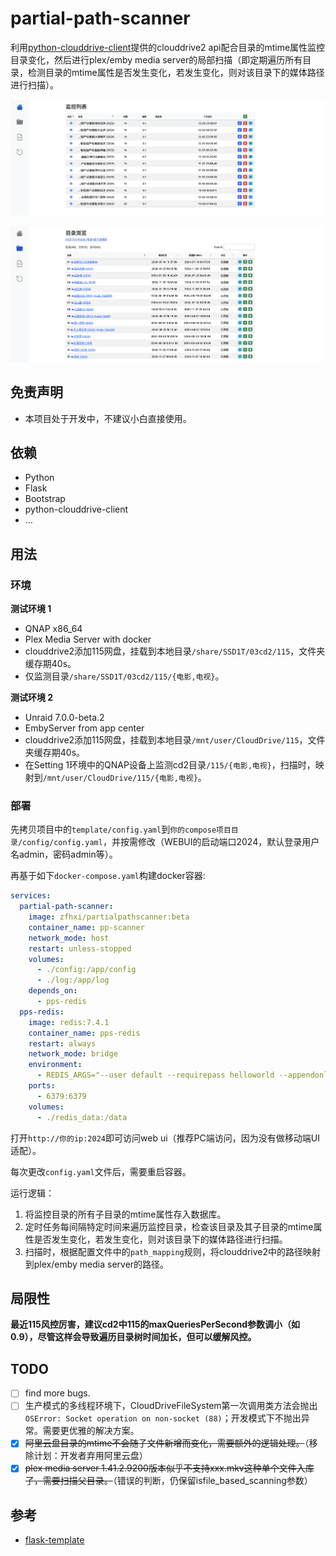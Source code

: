 # partial-path-scanner

利用[python-clouddrive-client](https://github.com/ChenyangGao/web-mount-packs/tree/main/python-clouddrive-client)提供的clouddrive2 api配合目录的mtime属性监控目录变化，然后进行plex/emby media server的局部扫描（即定期遍历所有目录，检测目录的mtime属性是否发生变化，若发生变化，则对该目录下的媒体路径进行扫描）。  

![监控列表](./img/monitor.png)

![目录浏览](./img/files.png)

## 免责声明

* 本项目处于开发中，不建议小白直接使用。  

## 依赖

* Python
* Flask
* Bootstrap
* python-clouddrive-client
* ...

## 用法

### 环境
**测试环境 1**
* QNAP x86_64
* Plex Media Server with docker
* clouddrive2添加115网盘，挂载到本地目录`/share/SSD1T/03cd2/115`，文件夹缓存期40s。  
* 仅监测目录`/share/SSD1T/03cd2/115/{电影,电视}`。  

**测试环境 2**
* Unraid 7.0.0-beta.2
* EmbyServer from app center
* clouddrive2添加115网盘，挂载到本地目录`/mnt/user/CloudDrive/115`，文件夹缓存期40s。  
* 在Setting 1环境中的QNAP设备上监测cd2目录`/115/{电影,电视}`，扫描时，映射到`/mnt/user/CloudDrive/115/{电影,电视}`。  



### 部署

先拷贝项目中的`template/config.yaml`到`你的compose项目目录/config/config.yaml`，并按需修改（WEBUI的启动端口2024，默认登录用户名admin，密码admin等）。

再基于如下`docker-compose.yaml`构建docker容器:
```yaml
services:
  partial-path-scanner:
    image: zfhxi/partialpathscanner:beta
    container_name: pp-scanner
    network_mode: host
    restart: unless-stopped
    volumes:
      - ./config:/app/config
      - ./log:/app/log
    depends_on:
      - pps-redis
  pps-redis:
    image: redis:7.4.1
    container_name: pps-redis
    restart: always
    network_mode: bridge
    environment:
      - REDIS_ARGS="--user default --requirepass helloworld --appendonly yes"
    ports:
      - 6379:6379
    volumes:
      - ./redis_data:/data
```

打开`http://你的ip:2024`即可访问web ui（推荐PC端访问，因为没有做移动端UI适配）。

每次更改`config.yaml`文件后，需要重启容器。

运行逻辑：  
1. 将监控目录的所有子目录的mtime属性存入数据库。
2. 定时任务每间隔特定时间来遍历监控目录，检查该目录及其子目录的mtime属性是否发生变化，若发生变化，则对该目录下的媒体路径进行扫描。  
3. 扫描时，根据配置文件中的`path_mapping`规则，将clouddrive2中的路径映射到plex/emby media server的路径。  

## 局限性

**最近115风控厉害，建议cd2中115的maxQueriesPerSecond参数调小（如0.9），尽管这样会导致遍历目录树时间加长，但可以缓解风控。**

## TODO

- [ ] find more bugs.
- [ ] 生产模式的多线程环境下，CloudDriveFileSystem第一次调用类方法会抛出`OSError: Socket operation on non-socket (88)`；开发模式下不抛出异常。需要更优雅的解决方案。
- [x] ~~阿里云盘目录的mtime不会随子文件新增而变化，需要额外的逻辑处理。~~（移除计划：开发者弃用阿里云盘）
- [x] ~~plex media server 1.41.2.9200版本似乎不支持xxx.mkv这种单个文件入库了，需要扫描父目录。~~（错误的判断，仍保留isfile_based_scanning参数）

## 参考

- [flask-template](https://github.com/HuTa0kj/flask-template)